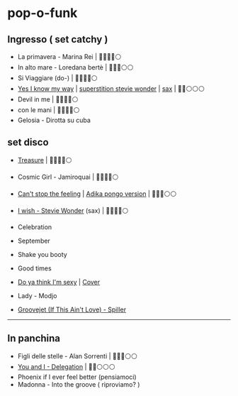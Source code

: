 # pop-o-funk

## Ingresso ( set catchy )

- La primavera - Marina Rei | 🔵🔵🔵🔵⚪️ 
- In alto mare - Loredana bertè | 🔵🔵🔵⚪️⚪️
- Si Viaggiare (do-) | 🔵🔵🔵🔵⚪️ 
- [Yes I know my way](https://www.youtube.com/watch?v=zNuQ_x5-JsI) | [superstition stevie wonder](https://www.youtube.com/watch?v=ooVGZ-W14O8) | [sax](https://www.youtube.com/watch?v=0KyYntXJYDI) | 🔵🔵⚪️⚪️⚪️
- Devil in me | 🔵🔵🔵🔵⚪️ 
- con le mani | 🔵🔵🔵🔵⚪️
- Gelosia - Dirotta su cuba  

## set disco

- [Treasure](https://www.youtube.com/watch?v=lGMw-XGpcfw) | 🔵🔵🔵🔵⚪️ 
- Cosmic Girl - Jamiroquai | 🔵🔵🔵🔵⚪️ 
- [Can't stop the feeling](https://www.youtube.com/watch?vru0K8uYEZWw) | [Adika pongo version](https://www.youtube.com/watch?app=desktop&v=JIlEocyaaRE) | 🔵🔵🔵⚪️⚪️
- [I wish - Stevie Wonder](https://youtu.be/8y_23ohvmoI?feature=shared) (sax) | 🔵🔵🔵🔵⚪️ 

- Celebration 
- September
- Shake you booty
- Good times
- [Do ya think I'm sexy](https://www.youtube.com/watch?v=Hphwfq1wLJs) | [Cover](https://www.youtube.com/watch?v=G8xvVPoVMKo)

- Lady - Modjo
- [Groovejet (If This Ain't Love) - Spiller](https://www.youtube.com/watch?v=VOdgbRx4ihQ)
-----


## In panchina
- Figli delle stelle - Alan Sorrenti | 🔵🔵🔵⚪️⚪️
- [You and I - Delegation](https://youtu.be/D6MMZfbJp3w?feature=shared) | 🔵🔵⚪️⚪️⚪️ 
- Phoenix if I ever feel better (pensiamoci)
- Madonna - Into the groove ( riproviamo? )
